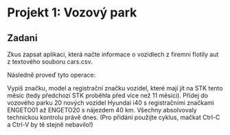# Projekt 1: Vozový park

## Zadani
Zkus zapsat aplikaci, která načte informace o vozidlech z firemní flotily aut z textového souboru cars.csv.

Následně proveď tyto operace:

Vypiš značku, model a registrační značku vozidel, které mají jít na STK tento měsíc (tedy předchozí STK proběhla před více než 11 měsíci).
Přidej do vozového parku 20 nových vozidel Hyundai i40 s registračními značkami ENGETO01 až ENGETO20 s nájezdem 40 km. Všechny absolvovaly technickou kontrolu právě dnes. (Pro přidání použijte cyklus, mačkat Ctrl-C a Ctrl-V by tě stejně nebavilo!)